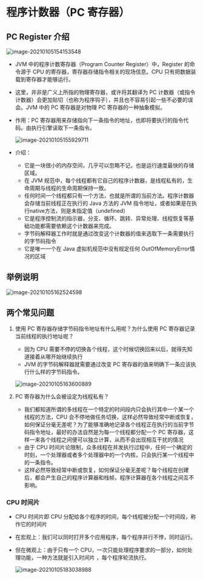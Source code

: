 # 程序计数器（PC 寄存器）

## PC Register 介绍

![image-20210105154153548](https://homan-blog.oss-cn-beijing.aliyuncs.com/study-demo/jvm-demo/image-20210105154153548.png)

- JVM 中的程序计数寄存器（Program Counter Register）中，Register 的命令源于 CPU 的寄存器，寄存器存储指令相关的现场信息。CPU 只有把数据装载到寄存器才能够运行。

- 这里，并非是广义上所指的物理寄存器，或许将其翻译为 PC 计数器（或指令计数器）会更加贴切（也称为程序钩子），并且也不容易引起一些不必要的误会。JVM 中的 PC 寄存器是对物理 PC 寄存器的一种抽象模拟。

- 作用：PC 寄存器用来存储指向下一条指令的地址，也即将要执行的指令代码。由执行引擎读取下一条指令。

  ![image-20210105155929711](https://homan-blog.oss-cn-beijing.aliyuncs.com/study-demo/jvm-demo/image-20210105155929711.png)

- 介绍：

  - 它是一块很小的内存空间，几乎可以忽略不记，也是运行速度最快的存储区域。
  - 在 JVM 规范中，每个线程都有它自己的程序计数器，是线程私有的，生命周期与线程的生命周期保持一致。
  - 任何时间一个线程都只有一个方法，也就是所谓的当前方法。程序计数器会存储当前线程正在执行的 Java 方法的 JVM 指令地址，或者如果是在执行native方法，则是未指定值（undefined）
  - 它是程序控制流的指示器，分支、循环、跳转、异常处理、线程恢复等基础功能都需要依赖这个计数器来完成。
  - 字节码解释器工作时就是通过改变这个计数器的值来选取下一条需要执行的字节码指令
  - 它是唯一一个在 Java 虚拟机规范中没有规定任何 OutOfMemoryError情况的区域





## 举例说明

![image-20210105162524598](https://homan-blog.oss-cn-beijing.aliyuncs.com/study-demo/jvm-demo/image-20210105162524598.png)





## 两个常见问题

1. 使用 PC 寄存器存储字节码指令地址有什么用呢？为什么使用 PC 寄存器记录当前线程的执行地址呢？

   - 因为 CPU 需要不停的切换各个线程，这个时候切换回来以后，就得先知道接着从哪开始继续执行
   - JVM 的字节码解释器就需要通过改变 PC 寄存器的值来明确下一条应该执行什么样的字节码指令。

   ![image-20210105163600889](https://homan-blog.oss-cn-beijing.aliyuncs.com/study-demo/jvm-demo/image-20210105163600889.png)

2. PC 寄存器为什么会被设定为线程私有？

   - 我们都知道所谓的多线程在一个特定的时间段内只会执行其中一个某一个线程的方法，CPU 会不停地做任务切换，这样必然导致经常中断或恢复，如何保证分毫无差呢？为了能够准确地记录各个线程正在执行的当前字节码指令地址，最好的办法自然是为每一个线程都分配一个 PC 寄存器，这样一来各个线程之间便可以独立计算，从而不会出现相互干扰的情况
   - 由于 CPU 时间片论限制，众多线程在并发执行过程中，任何一个确定的时刻，一个处理器或者多个处理器中的一个内核，只会执行某一个线程中的一条指令。
   - 这样必然导致经常中断或恢复，如何保证分毫无差呢？每个线程在创建后，都会产生自己的程序计算器和栈帧，程序计算器在各个线程之间互不影响。

### CPU  时间片

- CPU  时间片即 CPU 分配给各个程序的时间，每个线程被分配一个时间段，称作它的时间片

- 在宏观上：我们可以同时打开多个应用程序，每个程序并行不悖，同时运行。

- 但在微观上：由于只有一个 CPU，一次只能处理程序要求的一部分，如何处理功能，一种方法就是引入时间片 ，每个程序轮流执行。

  ![image-20210105183038988](https://homan-blog.oss-cn-beijing.aliyuncs.com/study-demo/jvm-demo/image-20210105183038988.png)





